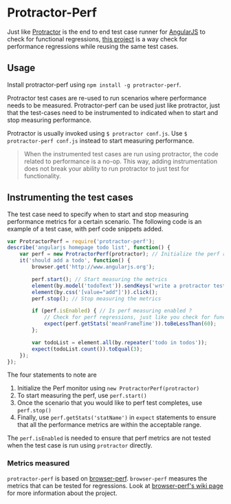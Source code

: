 # Protractor-Perf

Just like [Protractor](https://github.com/angular/protractor) is the end to end test case runner for [AngularJS](https://github.com/angular/angular.js/) to check for functional regressions, [this project](htto://npmjs.org/package/protractor-perf) is a way check for performance regressions while reusing the same test cases. 

## Usage

Install protractor-perf using `npm install -g protractor-perf`. 

Protractor test cases are re-used to run scenarios where performance needs to be measured. Protractor-perf can be used just like protractor, just that the test-cases need to be instrumented to indicated when to start and stop measuring performance. 

Protractor is usually invoked using `$ protractor conf.js`. Use `$ protractor-perf conf.js` instead to start measuring performance. 

> When the instrumented test cases are run using protractor, the code related to performance is a no-op. This way, adding instrumentation does not break your ability to run protractor to just test for functionality.  

## Instrumenting the test cases

The test case need to specify when to start and stop measuring performance metrics for a certain scenario. The following code is an example of a test case, with perf code snippets added. 

```javascript
var ProtractorPerf = require('protractor-perf');
describe('angularjs homepage todo list', function() {
    var perf = new ProtractorPerf(protractor); // Initialize the perf runner
    it('should add a todo', function() {
        browser.get('http://www.angularjs.org');

        perf.start(); // Start measuring the metrics
        element(by.model('todoText')).sendKeys('write a protractor test');
        element(by.css('[value="add"]')).click();
        perf.stop(); // Stop measuring the metrics 

        if (perf.isEnabled) { // Is perf measuring enabled ?
            // Check for perf regressions, just like you check for functional regressions
            expect(perf.getStats('meanFrameTime')).toBeLessThan(60); 
        };

        var todoList = element.all(by.repeater('todo in todos'));
        expect(todoList.count()).toEqual(3);
    });
});
```

The four statements to note are 

1. Initialize the Perf monitor using `new ProtractorPerf(protractor)`
2. To start measuring the perf, use `perf.start()`
3. Once the scenario that you would like to perf test completes, use `perf.stop()`
4. Finally, use `perf.getStats('statName')` in `expect` statements to ensure that all the performance metrics are within the acceptable range.

The `perf.isEnabled` is needed to ensure that perf metrics are not tested when the test case is run using `protractor` directly. 


### Metrics measured   

`protractor-perf` is based on [browser-perf](http://github.com/axemclion/browser-perf). `browser-perf` measures the metrics that can be tested for regressions. Look at [browser-perf's wiki page](https://github.com/axemclion/browser-perf/wiki) for more information about the project. 